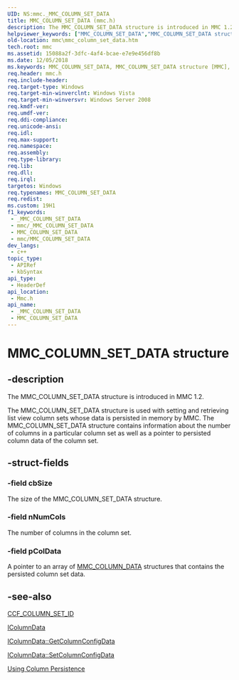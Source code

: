 ```yaml
---
UID: NS:mmc._MMC_COLUMN_SET_DATA
title: MMC_COLUMN_SET_DATA (mmc.h)
description: The MMC_COLUMN_SET_DATA structure is introduced in MMC 1.2.
helpviewer_keywords: ["MMC_COLUMN_SET_DATA","MMC_COLUMN_SET_DATA structure [MMC]","_slate_mmc_column_set_data","mmc.mmc_column_set_data","mmc/MMC_COLUMN_SET_DATA"]
old-location: mmc\mmc_column_set_data.htm
tech.root: mmc
ms.assetid: 15088a2f-3dfc-4af4-bcae-e7e9e456df8b
ms.date: 12/05/2018
ms.keywords: MMC_COLUMN_SET_DATA, MMC_COLUMN_SET_DATA structure [MMC], _slate_mmc_column_set_data, mmc.mmc_column_set_data, mmc/MMC_COLUMN_SET_DATA
req.header: mmc.h
req.include-header: 
req.target-type: Windows
req.target-min-winverclnt: Windows Vista
req.target-min-winversvr: Windows Server 2008
req.kmdf-ver: 
req.umdf-ver: 
req.ddi-compliance: 
req.unicode-ansi: 
req.idl: 
req.max-support: 
req.namespace: 
req.assembly: 
req.type-library: 
req.lib: 
req.dll: 
req.irql: 
targetos: Windows
req.typenames: MMC_COLUMN_SET_DATA
req.redist: 
ms.custom: 19H1
f1_keywords:
 - _MMC_COLUMN_SET_DATA
 - mmc/_MMC_COLUMN_SET_DATA
 - MMC_COLUMN_SET_DATA
 - mmc/MMC_COLUMN_SET_DATA
dev_langs:
 - c++
topic_type:
 - APIRef
 - kbSyntax
api_type:
 - HeaderDef
api_location:
 - Mmc.h
api_name:
 - _MMC_COLUMN_SET_DATA
 - MMC_COLUMN_SET_DATA
---
```


# MMC_COLUMN_SET_DATA structure


## -description

The 
MMC_COLUMN_SET_DATA structure is introduced in MMC 1.2.

The 
MMC_COLUMN_SET_DATA structure is used with setting and retrieving list view column sets whose data is persisted in memory by MMC. The 
MMC_COLUMN_SET_DATA structure contains information about the number of columns in a particular column set as well as a pointer to persisted column data of the column set.

## -struct-fields

### -field cbSize

The size of the 
MMC_COLUMN_SET_DATA structure.

### -field nNumCols

The number of columns in the column set.

### -field pColData

A pointer to an array of 
<a href="/windows/desktop/api/mmc/ns-mmc-mmc_column_data">MMC_COLUMN_DATA</a> structures that contains the persisted column set data.

## -see-also

<a href="/previous-versions/windows/desktop/mmc/ccf-column-set-id">CCF_COLUMN_SET_ID</a>



<a href="/windows/desktop/api/mmc/nn-mmc-icolumndata">IColumnData</a>



<a href="/windows/desktop/api/mmc/nf-mmc-icolumndata-getcolumnconfigdata">IColumnData::GetColumnConfigData</a>



<a href="/windows/desktop/api/mmc/nf-mmc-icolumndata-setcolumnconfigdata">IColumnData::SetColumnConfigData</a>



<a href="/previous-versions/windows/desktop/mmc/using-column-persistence">Using Column Persistence</a>

